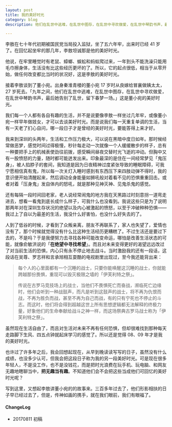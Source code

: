 ```yaml
---
layout: post
title: 我的美好时光
category: blog
description: 他们在乱世中逃难，在乱世中图存，在乱世中寻欢做爱，在乱世中琴韵书声，最后她告别了乱世，留下春梦一场。

---
```


李敖在七十年代初期被国民党当局投入监狱，坐了五六年牢，出来时已经 41 岁了。在回忆起坐牢的那几年，李敖坦诚那是他的美好时光。

他说，在牢里睡觉时有老鼠、蟑螂、蜈蚣和蚂蚁爬过来，一年到头不能洗澡只能用毛巾擦身体，生活没有比这些经历更坏的了。所以，它的起点很低，相当于从零开始，做任何改变都比当时的状况好，这是李敖的美好时光。

接着李敖谈到了董小宛。出身秦淮青楼的董小宛 17 岁时从良嫁给冒襄做姨太太，27 岁死去。「九年之间，他们在乱世中逃难，在乱世中图存，在乱世中寻欢做爱，在乱世中琴韵书声，最后她告别了乱世，留下春梦一场。」这是董小宛的美好时光。

我们每一个人都有各自有趣的生活，并不是说要像李敖一样坐过几年牢，或像董小宛一样早年做妓女，才可以去谈美好时光。而是说我们每一天重复单调的生活，当有一天老了扪心自问，哪一段日子才是曾经的美好时光，要能答得上来才好。

我来到深圳的头两年，生活和工作压力极大，可以说在黑暗中度日如年。那时候经常做恶梦，感觉时间过得极慢，秒针每走动一次就像一个人缓缓散步的样子，总有一种要把手上的机械表使劲往前拨，感受瞬间昼夜交替时光飞逝的冲动。但胸中又有一股愤怒的力量，随时都可能迸发出来。印象最深的是住在一间经常梦见「鬼压身」，被人掐脖子的套间，我知道是因为日夜精神过度紧张导致的睡眠障碍，可我宁愿相信真有鬼，所以每一次关灯入睡时感到有东西压下来四肢动弹不得时，我的意识便开始清醒起来，然后调动全身能量如狮吼般对着看不见的恐惧重重回击。或者对着「压身鬼」发自体内的怒吼，就是那种见神灭神、见鬼杀鬼的感觉。

还有每隔一段时间回老家，老人说经常闹鬼的地方我在天黑路过时刻意拐一道弯走进去，想看一看鬼到底长成什么样子，可我什么也没看到。我说这些只是为了说明那两年对在深圳生存状况的绝望以及内心被激起的愤怒，以至于冲破种种恐惧——我过上了自以为最差的生活，我没什么好害怕，也没什么好失去的了。

人到了低谷的时候，才看到了众叛亲离，朋友不再联系了，家人也失望了，爱情也没有了，那个时候就觉得没有什么比这种生活经历更糟糕了。不过生活还是要过下去的，不是吗？于是我便努力去寻找各种可能改变命运，哪怕是改善生活状态的可能，就像俞敏洪说的「**在绝望中寻找希望**」。而且对未来变得更好的渴望远远改过了对当前生活的恐惧，内心只有永不停止地去战斗。当时激励我的还有一段话，这段话在吴尊、罗志祥和言承旭相互耍酷的电视剧里出现过，至今我还能背出来：

>每个人的心里面都有一个沉睡的战士，只要你能唤醒这沉睡的战士，你就能跨越那份畏惧，重现可以毁灭极限之墙的「伊芙利特之祭」。<br>
>
>传说在古罗马竞技场上的战士，当他们不畏惧死亡而奋战，濒临死亡边缘时，他们会听到一种战鼓声，而凡是听到这鼓声的战士，将不再为仇恨而战，不再为胜负而战，甚至不再为自己而战，有的只有宁死也不停止的斗志。而这时，他们将会得到超越这世上所有思想逻辑都无法解释的终极力量，好象他们的生命奉献给战斗之神一样，而这场祭典古罗马战士称为「伊芙利特之祭」。

虽然现在生活自由了，而且对生活对未来不再有任何恐惧，但却很难找到那种每天走路脚下生风、四五点钟就起床学习的感觉了。所以还是觉得 08、09 年才是我的美好时光。

也许过了许多年之后，我会回想起现在，从早到晚读读写写的日子，虽然没有什么成绩，也没多少认可，但我会把这段日子称为我的另一段美好时光。可是现在很多年轻人，不是没工作，也不是没钱花，而是把时光浪费在玩手机、玩电脑、和网友无趣地瞎聊当中，**把无趣当有趣**。不知道他们会不会把这些当成他们可回忆的美好时光呢？

写到这里，又想起李敖讲董小宛的的故事来。三百多年过去了，他们形影相扶的日子早已经过去了，但是，传神如画的携手，就在我们眼前，我们有眼福了。

#### **ChangeLog**
- 20170811 初稿

